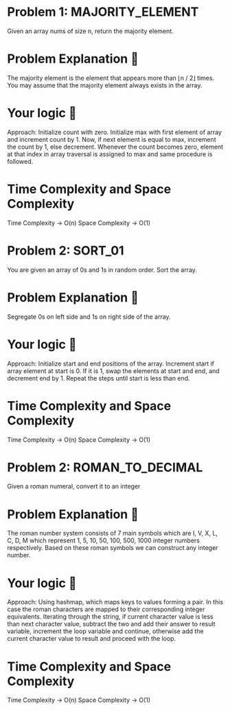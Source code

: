 # Problem 1: MAJORITY_ELEMENT
Given an array nums of size n, return the majority element.

# Problem Explanation 🚀
The majority element is the element that appears more than ⌊n / 2⌋ times. You may assume that the majority element always exists in the array.

# Your logic 🤯
Approach: Initialize count with zero. Initialize max with first element of array and increment count by 1. Now, if next element is equal to max, increment the count by 1, else decrement. Whenever the count becomes zero, element at that index in array traversal is assigned to max and same procedure is followed.

# Time Complexity and Space Complexity
Time Complexity -> O(n)
Space Complexity -> O(1)


# Problem 2: SORT_01
You are given an array of 0s and 1s in random order. Sort the array.

# Problem Explanation 🚀
Segregate 0s on left side and 1s on right side of the array.

# Your logic 🤯
Approach: Initialize start and end positions of the array. Increment start if array element at start is 0. If it is 1, swap the elements at start and end, and decrement end by 1. Repeat the steps until start is less than end.

# Time Complexity and Space Complexity
Time Complexity -> O(n)
Space Complexity -> O(1)


# Problem 2: ROMAN_TO_DECIMAL
Given a roman numeral, convert it to an integer

# Problem Explanation 🚀
The roman number system consists of 7 main symbols which are I, V, X, L, C, D, M which represent 1, 5, 10, 50, 100, 500, 1000 integer numbers respectively. Based on these roman symbols we can construct any integer number.

# Your logic 🤯
Approach: Using hashmap, which maps keys to values forming a pair. In this case the roman characters are mapped to their corresponding integer equivalents. Iterating through the string, if current character value is less than next character value, subtract the two and add their answer to result variable, increment the loop variable and continue, otherwise add the current character value to result and proceed with the loop.

# Time Complexity and Space Complexity
Time Complexity -> O(n)
Space Complexity -> O(1)